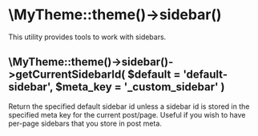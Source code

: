 # \MyTheme::theme()->sidebar()

This utility provides tools to work with sidebars.

## \MyTheme::theme()->sidebar()->getCurrentSidebarId( $default = 'default-sidebar', $meta_key = '_custom_sidebar' )

Return the specified default sidebar id unless a sidebar id is stored in the specified meta key for the current post/page.
Useful if you wish to have per-page sidebars that you store in post meta.
